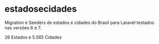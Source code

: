 # estadosecidades
Migration e Seeders de estados e cidades do Brasil para Laravel testados nas versões 6 e 7.

26 Estados e 5.565 Cidades
